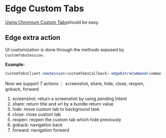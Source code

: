 # Edge Custom Tabs
[Using Chromium Custom Tabs](https://chromium.googlesource.com/custom-tabs-client/+/master/Using.md)should be easy. 

## Edge extra action

UI customization is done through the methods exposed by
`CustomTabsSession`.

**Example:**
```java
CustomTabsClient.newSession(customTabsCallback).edgeExtraCommand(commandName, args);
```

Now we support 7 actions ： screenshot, share, hide, close, reopen, goback, forward

1. screenshot: return a screenshot by using pending Intent
2. share: return title and url by a bundle return value
3. hide: move custom tab to background task
4. close: close custom tab
5. reopen: reopen the custom tab which hide previously
6. goback: navigation back
7. forward: navigation forward
